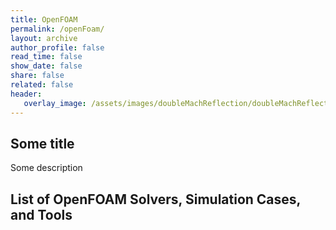 ```yaml
---
title: OpenFOAM
permalink: /openFoam/
layout: archive
author_profile: false
read_time: false
show_date: false
share: false
related: false
header:
   overlay_image: /assets/images/doubleMachReflection/doubleMachReflection.png
---
```


## Some title

Some description


## List of OpenFOAM Solvers, Simulation Cases, and Tools


